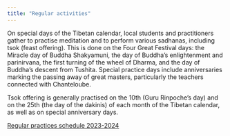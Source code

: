 ```yaml
---
title: "Regular activities"
---
```


On special days of the Tibetan calendar, local students and practitioners gather to practise meditation and to perform various sadhanas, including tsok (feast offering). This is done on the Four Great Festival days: the Miracle day of Buddha Shakyamuni, the day of Buddha’s enlightenment and parinirvana, the first turning of the wheel of Dharma, and the day of Buddha’s descent from Tushita. Special practice days include anniversaries marking the passing away of great masters, particularly the teachers connected with Chanteloube. 

Tsok offering is generally practised on the 10th (Guru Rinpoche’s day) and on the 25th (the day of the dakinis) of each month of the Tibetan calendar, as well as on special anniversary days. 

[ Regular practices schedule 2023-2024 ](http://www.songtsen.org/chanteloube/wp-content/uploads/sites/5/2023/02/Regular-practices-schedule-2023-2024.pdf)
